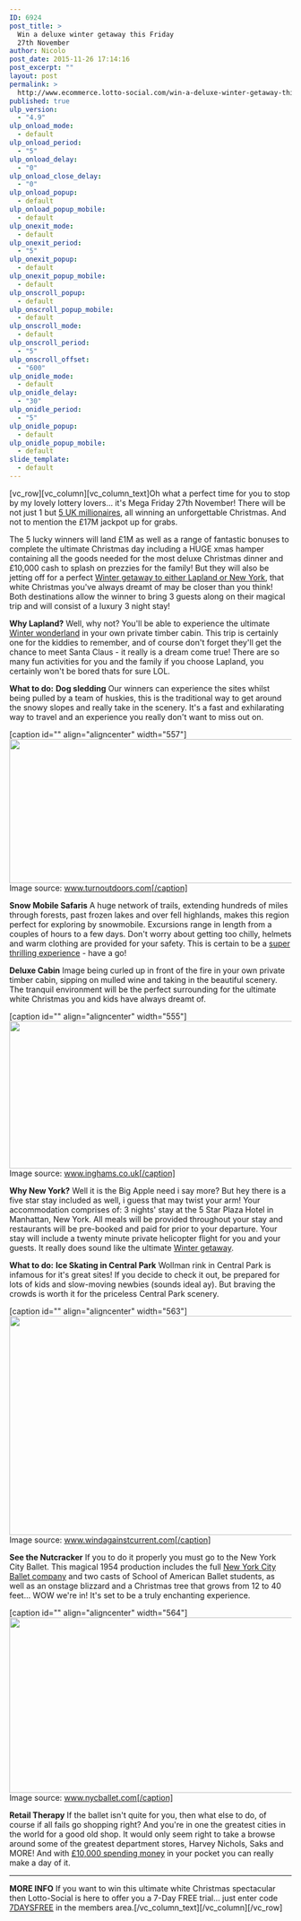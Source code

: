 ```yaml
---
ID: 6924
post_title: >
  Win a deluxe winter getaway this Friday
  27th November
author: Nicolo
post_date: 2015-11-26 17:14:16
post_excerpt: ""
layout: post
permalink: >
  http://www.ecommerce.lotto-social.com/win-a-deluxe-winter-getaway-this-friday-27th-november/
published: true
ulp_version:
  - "4.9"
ulp_onload_mode:
  - default
ulp_onload_period:
  - "5"
ulp_onload_delay:
  - "0"
ulp_onload_close_delay:
  - "0"
ulp_onload_popup:
  - default
ulp_onload_popup_mobile:
  - default
ulp_onexit_mode:
  - default
ulp_onexit_period:
  - "5"
ulp_onexit_popup:
  - default
ulp_onexit_popup_mobile:
  - default
ulp_onscroll_popup:
  - default
ulp_onscroll_popup_mobile:
  - default
ulp_onscroll_mode:
  - default
ulp_onscroll_period:
  - "5"
ulp_onscroll_offset:
  - "600"
ulp_onidle_mode:
  - default
ulp_onidle_delay:
  - "30"
ulp_onidle_period:
  - "5"
ulp_onidle_popup:
  - default
ulp_onidle_popup_mobile:
  - default
slide_template:
  - default
---
```

[vc_row][vc_column][vc_column_text]Oh what a perfect time for you to stop by my lovely lottery lovers... it's Mega Friday 27th November! There will be not just 1 but <a href="/win-lottery-syndicates/?OL=8&amp;TP1=blog&amp;TP2=&amp;IP=&amp;Prosub_ID=2277">5 UK millionaires</a>, all winning an unforgettable Christmas. And not to mention the £17M jackpot up for grabs.

<!--more-->

The 5 lucky winners will land £1M as well as a range of fantastic bonuses to complete the ultimate Christmas day including a HUGE xmas hamper containing all the goods needed for the most deluxe Christmas dinner and £10,000 cash to splash on prezzies for the family! But they will also be jetting off for a perfect <a href="/win-lottery-syndicates/?OL=8&amp;TP1=blog&amp;TP2=&amp;IP=&amp;Prosub_ID=2277">Winter getaway to either Lapland or New York</a>, that white Christmas you've always dreamt of may be closer than you think! Both destinations allow the winner to bring 3 guests along on their magical trip and will consist of a luxury 3 night stay!

<strong>Why Lapland?</strong>
Well, why not? You'll be able to experience the ultimate <a href="/win-lottery-syndicates/?OL=8&amp;TP1=blog&amp;TP2=&amp;IP=&amp;Prosub_ID=2277">Winter wonderland</a> in your own private timber cabin. This trip is certainly one for the kiddies to remember, and of course don't forget they'll get the chance to meet Santa Claus - it really is a dream come true! There are so many fun activities for you and the family if you choose Lapland, you certainly won't be bored thats for sure LOL.

<strong>What to do:</strong>
<strong> Dog sledding</strong>
Our winners can experience the sites whilst being pulled by a team of huskies, this is the traditional way to get around the snowy slopes and really take in the scenery. It's a fast and exhilarating way to travel and an experience you really don't want to miss out on.

[caption id="" align="aligncenter" width="557"]<img src="http://3.bp.blogspot.com/-BLrQMI39kag/VlbftKZBM9I/AAAAAAAAAGg/_Kk49fzXqH0/s1600/Screen%2BShot%2B2015-11-26%2Bat%2B10.05.12.png" alt="" width="557" height="257" /> Image source: www.turnoutdoors.com[/caption]

<strong>Snow Mobile Safaris</strong>
A huge network of trails, extending hundreds of miles through forests, past frozen lakes and over fell highlands, makes this region perfect for exploring by snowmobile. Excursions range in length from a couples of hours to a few days. Don't worry about getting too chilly, helmets and warm clothing are provided for your safety. This is certain to be a <a href="/win-lottery-syndicates/?OL=8&amp;TP1=blog&amp;TP2=&amp;IP=&amp;Prosub_ID=2277">super thrilling experience</a> - have a go!

<strong>Deluxe Cabin</strong>
Image being curled up in front of the fire in your own private timber cabin, sipping on mulled wine and taking in the beautiful scenery. The tranquil environment will be the perfect surrounding for the ultimate white Christmas you and kids have always dreamt of.

[caption id="" align="aligncenter" width="555"]<img src="http://2.bp.blogspot.com/-YLPlJg2uFz4/Vlbf7V9cwfI/AAAAAAAAAGo/J1CaPf3uje4/s1600/Screen%2BShot%2B2015-11-26%2Bat%2B10.21.58.png" alt="" width="555" height="263" /> Image source: www.inghams.co.uk[/caption]

<strong>Why New York?</strong>
Well it is the Big Apple need i say more? But hey there is a five star stay included as well, i guess that may twist your arm! Your accommodation comprises of: 3 nights' stay at the 5 Star Plaza Hotel in Manhattan, New York. All meals will be provided throughout your stay and restaurants will be pre-booked and paid for prior to your departure. Your stay will include a twenty minute private helicopter flight for you and your guests. It really does sound like the ultimate <a href="/win-lottery-syndicates/?OL=8&amp;TP1=blog&amp;TP2=&amp;IP=&amp;Prosub_ID=2277">Winter getaway</a>.

<strong>What to do:</strong>
<strong> Ice Skating in Central Park</strong>
Wollman rink in Central Park is infamous for it's great sites! If you decide to check it out, be prepared for lots of kids and slow-moving newbies (sounds ideal ay). But braving the crowds is worth it for the priceless Central Park scenery.

[caption id="" align="aligncenter" width="563"]<img src="http://4.bp.blogspot.com/-U4bP4sJqOkk/VlbgU_eDJ_I/AAAAAAAAAGw/NYq_BRgXsew/s1600/Screen%2BShot%2B2015-11-26%2Bat%2B10.23.24.png" alt="" width="563" height="391" /> Image source: www.windagainstcurrent.com[/caption]

<strong>See the Nutcracker</strong>
If you to do it properly you must go to the New York City Ballet. This magical 1954 production includes the full <a href="/win-lottery-syndicates/?OL=8&amp;TP1=blog&amp;TP2=&amp;IP=&amp;Prosub_ID=2277">New York City Ballet company</a> and two casts of School of American Ballet students, as well as an onstage blizzard and a Christmas tree that grows from 12 to 40 feet... WOW we're in! It's set to be a truly enchanting experience.

[caption id="" align="aligncenter" width="564"]<img src="http://4.bp.blogspot.com/-2IdOe60BAWo/Vlbglb4FN8I/AAAAAAAAAG4/wS7Vc2n3fI8/s1600/Screen%2BShot%2B2015-11-26%2Bat%2B10.24.47.png" alt="" width="564" height="313" /> Image source: www.nycballet.com[/caption]

<strong>Retail Therapy</strong>
If the ballet isn't quite for you, then what else to do, of course if all fails go shopping right? And you're in one the greatest cities in the world for a good old shop. It would only seem right to take a browse around some of the greatest department stores, Harvey Nichols, Saks and MORE! And with <a href="/win-lottery-syndicates/?OL=8&amp;TP1=blog&amp;TP2=&amp;IP=&amp;Prosub_ID=2277">£10,000 spending money</a> in your pocket you can really make a day of it.

------------------------------------------------------------------------------------------------
<strong>MORE INFO</strong>
If you want to win this ultimate white Christmas spectacular then Lotto-Social is here to offer you a 7-Day FREE trial... just enter code <a href="/win-lottery-syndicates/?OL=8&amp;TP1=blog&amp;TP2=&amp;IP=&amp;Prosub_ID=2277">7DAYSFREE</a> in the members area.[/vc_column_text][/vc_column][/vc_row]